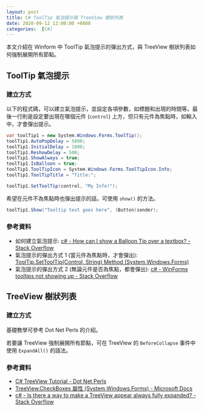 ```yaml
---
layout: post
title: C# ToolTip 氣泡提示與 TreeView 樹狀列表
date: 2020-09-12 12:00:00 +0800
categories:  [C#]
--- 
```


本文介紹在 Winform 中 ToolTip 氣泡提示的彈出方式，與 TreeView 樹狀列表如何強制展開所有節點。

## ToolTip 氣泡提示

### 建立方式

以下的程式碼，可以建立氣泡提示，並設定各項參數，如標題和出現的時間等。最後一行則是設定要出現在哪個元件 (`control`) 上方，但只有元件為焦點時，如輸入中，才會彈出提示。

``` csharp
var toolTip1 = new System.Windows.Forms.ToolTip();
toolTip1.AutoPopDelay = 5000;
toolTip1.InitialDelay = 1000;
toolTip1.ReshowDelay = 500;
toolTip1.ShowAlways = true;
toolTip1.IsBalloon = true;
toolTip1.ToolTipIcon = System.Windows.Forms.ToolTipIcon.Info;
toolTip1.ToolTipTitle = "Title:";

toolTip1.SetToolTip(control, "My Info!");
```

希望在元件不為焦點時也彈出提示的話，可使用 `show()` 的方法。

``` csharp
toolTip1.Show("Tooltip text goes here", (Button)sender);
```

### 參考資料
- 如何建立氣泡提示: [c# - How can I show a Balloon Tip over a textbox? - Stack Overflow](https://stackoverflow.com/questions/7541767/how-can-i-show-a-balloon-tip-over-a-textbox)
- 氣泡提示的彈出方式 1 (當元件為焦點時，才會彈出): 
[ToolTip.SetToolTip(Control, String) Method (System.Windows.Forms)](https://docs.microsoft.com/zh-tw/dotnet/api/system.windows.forms.tooltip.settooltip?view=netcore-3.1)
- 氣泡提示的彈出方式 2 (無論元件是否為焦點，都會彈出): 
[c# - WinForms tooltips not showing up - Stack Overflow](https://stackoverflow.com/questions/27192532/winforms-tooltips-not-showing-up)

## TreeView 樹狀列表

### 建立方式

基礎教學可參考 Dot Net Perls 的介紹。

若要讓 TreeView 強制展開所有節點，可在 TreeView 的 `BeforeCollapse` 事件中使用 `ExpandAll()` 的語法。

### 參考資料
- [C# TreeView Tutorial - Dot Net Perls](https://www.dotnetperls.com/treeview)
- [TreeView.CheckBoxes 屬性 (System.Windows.Forms) - Microsoft Docs](https://docs.microsoft.com/zh-tw/dotnet/api/system.windows.forms.treeview.checkboxes?view=netframework-4.6)
- [c# - Is there a way to make a TreeView appear always fully expanded? - Stack Overflow](https://stackoverflow.com/questions/2813923/is-there-a-way-to-make-a-treeview-appear-always-fully-expanded)